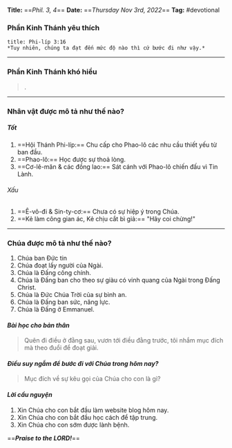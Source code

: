 **Title:** ==*Phil. 3, 4*==
**Date:** ==*Thursday Nov 3rd, 2022*==
**Tag:** #devotional

### **Phần Kinh Thánh yêu thích**
```ad-bible
title: Phi-líp 3:16
*Tuy nhiên, chúng ta đạt đến mức độ nào thì cứ bước đi như vậy.*
```
----
### **Phần Kinh Thánh khó hiểu**
> .
----
### **Nhân vật được mô tả như thế nào?**
##### Tốt
1. ==Hội Thánh Phi-líp:== Chu cấp cho Phao-lô các nhu cầu thiết yếu từ ban đầu.
2. ==Phao-lô:== Học được sự thoả lòng.
3. ==Cơ-lê-măn & các đồng lao:== Sát cánh với Phao-lô chiến đấu vì Tin Lành.
###### Xấu
1. ==Ê-vô-đi & Sin-ty-cơ:== Chưa có sự hiệp ý trong Chúa.
2. ==Kẻ làm công gian ác, Kẻ chịu cắt bì giả:== "Hãy coi chừng!"
----
### **Chúa được mô tả như thế nào?**
1. Chúa ban Đức tin
2. Chúa đoạt lấy người của Ngài.
3. Chúa là Đấng công chính.
4. Chúa là Đấng ban cho theo sự giàu có vinh quang của Ngài trong Đấng Christ.
5. Chúa là Đức Chúa Trời của sự bình an.
6. Chúa là Đấng ban sức, năng lực.
7. Chúa là Đấng ở Emmanuel.
#### *Bài học cho bản thân*
> Quên đi điều ở đằng sau, vươn tới điều đằng trước, tôi nhắm mục đích mà theo đuổi để đoạt giải.
#### *Điều suy ngẫm để bước đi với Chúa trong hôm nay?*
> Mục đích về sự kêu gọi của Chúa cho con là gì?
#### *Lời cầu nguyện*
1. Xin Chúa cho con bắt đầu làm website blog hôm nay.
2. Xin Chúa cho con bắt đầu học cách để tập trung.
3. Xin Chúa cho con sớm được lành bệnh.

==***Praise to the LORD!***==
